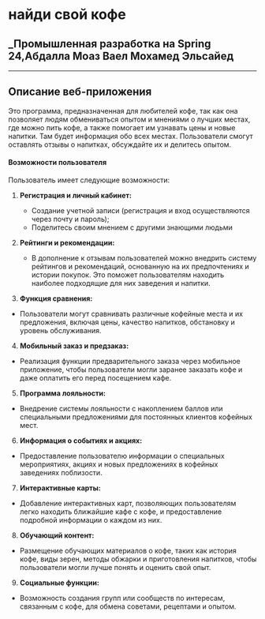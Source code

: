 # найди свой кофе
## _Промышленная разработка на Spring 24,Абдалла Моаз Ваел Мохамед Эльсайед
---
## Описание веб-приложения
Это программа, предназначенная для любителей кофе, так как она позволяет людям обмениваться опытом и мнениями о лучших местах, где можно пить кофе, а также помогает им узнавать цены и новые напитки. Там будет информация обо всех местах. Пользователи смогут оставлять отзывы о напитках, обсуждайте их и делитесь опытом.
#### Возможности пользователя
Пользователь имеет следующие возможности:
1.  **Регистрация и личный кабинет:**
      - Создание учетной записи (регистрация и вход осуществляются через почту и пароль);
      - Поделитесь своим мнением с другими знающими людьми
2. **Рейтинги и рекомендации:** 
    - В дополнение к отзывам пользователей можно внедрить систему рейтингов и рекомендаций, основанную на их предпочтениях и истории покупок. Это поможет пользователям находить наиболее подходящие для них заведения и напитки.

3. **Функция сравнения:**
  - Пользователи могут сравнивать различные кофейные места и их предложения, включая цены, качество напитков, обстановку и уровень обслуживания.

4. **Мобильный заказ и предзаказ:**
  - Реализация функции предварительного заказа через мобильное приложение, чтобы пользователи могли заранее заказать кофе и даже оплатить его перед посещением кафе.

5. **Программа лояльности:**
  - Внедрение системы лояльности с накоплением баллов или специальными предложениями для постоянных клиентов кофейных мест.

6. **Информация о событиях и акциях:**
  - Предоставление пользователю информации о специальных мероприятиях, акциях и новых предложениях в кофейных заведениях поблизости.

7. **Интерактивные карты:**
  - Добавление интерактивных карт, позволяющих пользователям легко находить ближайшие кафе с кофе, и предоставление подробной информации о каждом из них.

8. **Обучающий контент:**
  - Размещение обучающих материалов о кофе, таких как история кофе, виды зерен, методы обжарки и приготовления напитков, чтобы пользователи могли лучше понять и оценить свой опыт.

9. **Социальные функции:**
  - Возможность создания групп или сообществ по интересам, связанным с кофе, для обмена советами, рецептами и опытом.
